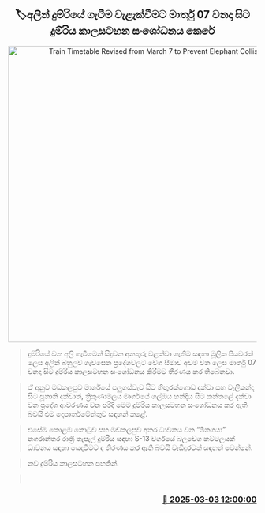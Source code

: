 <p align='center'><b><h2 align='center' title='Train Timetable Revised from March 7 to Prevent Elephant Collisions'>🏷අලින් දුම්රියේ ගැටීම වැළැක්වීමට මාර්තු 07 වනදා සිට දුම්රිය කාලසටහන සංශෝධනය කෙරේ</h2></b></p>
<p align='center'><img src='https://helakuru.sgp1.cdn.digitaloceanspaces.com/esana/images/lib/train-22[1].jpg' width='600' alt='Train Timetable Revised from March 7 to Prevent Elephant Collisions'></p>

> දුම්රියේ වන අලි ගැටීමෙන් සිදුවන අනතුරු වළක්වා ගැනීම සඳහා මූලික පියවරක් ලෙස අලින් බහුලව ගැවසෙන ප්‍රදේශවලට වේග සීමාව අවම වන ලෙස මාර්තු 07 වනදා සිට දුම්රිය කාලසටහන සංශෝධනය කිරීමට තීරණය කර තිබෙනවා.

> ඒ අනුව මඩකලපුව මාර්ගයේ පලුගස්වැව සිට හිඟුරක්ගොඩ දක්වා සහ වැලිකන්ද සිට පූනානි දක්වාත්, ත්‍රිකුණාමලය මාර්ගයේ ගල්ඔය හන්දිය සිට කන්තලේ දක්වා වන ප්‍රදේශ ආවරණය වන පරිදි මෙම දුම්රිය කාලසටහන සංශෝධනය කර ඇති බවයි එම දෙපාර්තමේන්තුව සඳහන් කළේ.

> එසේම කොළඹ කොටුව සහ මඩකලපුව අතර ධාවනය වන “මීනගයා” නගරාන්තර රාත්‍රී තැපැල් දුම්රිය සඳහා S-13 වර්ගයේ බලවේග කට්ටලයක් ධාවනය සඳහා යෙදවීමට ද තීරණය කර ඇති බවයි වැඩිදුරටත් සඳහන් වෙන්නේ.

> නව දුම්රිය කාලසටහන පහතින්. 

>  



<h3 align='right'><a href='https://www.helakuru.lk/esana/p/107968/'>📅 2025-03-03 12:00:00</a></h3>
